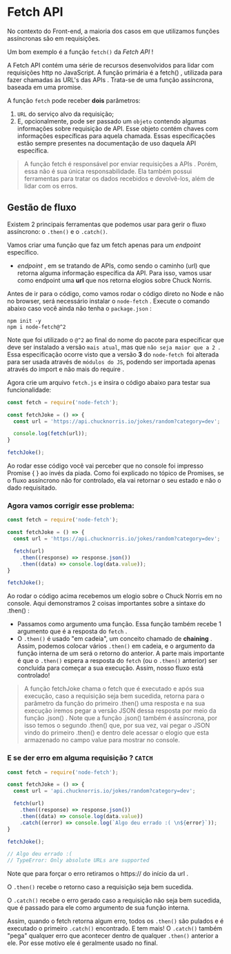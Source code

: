# Fetch API

No contexto do Front-end, a maioria dos casos em que utilizamos funções assíncronas são em requisições.

Um bom exemplo é a função `fetch()` da *Fetch API* !

A Fetch API contém uma série de recursos desenvolvidos para lidar com requisições http no JavaScript. A função primária é a fetch() , utilizada para fazer chamadas às URL's das APIs . Trata-se de uma função assíncrona, baseada em uma promise.

A função `fetch` pode receber **dois** parâmetros:
1. `URL` do serviço alvo da requisição;
2. E, opcionalmente, pode ser passado um `objeto` contendo algumas informações sobre requisição de API. Esse objeto contém chaves com informações específicas para aquela chamada. Essas especificações estão sempre presentes na documentação de uso daquela API específica.

> A função fetch é responsável por enviar requisições a APIs . Porém, essa não é sua única responsabilidade. Ela também possui ferramentas para tratar os dados recebidos e devolvê-los, além de lidar com os erros.


## Gestão de fluxo

Existem 2 principais ferramentas que podemos usar para gerir o fluxo assíncrono: o `.then()` e o `.catch()`.

Vamos criar uma função que faz um fetch apenas para um *endpoint* específico.
- *endpoint* , em se tratando de APIs, como sendo o caminho (url) que retorna alguma informação específica da API. Para isso, vamos usar como endpoint uma **url** que nos retorna elogios sobre Chuck Norris.

Antes de ir para o código, como vamos rodar o código direto no Node e não no browser, será necessário instalar o `node-fetch` . Execute o comando abaixo caso você ainda não tenha o `package.json` :
```
npm init -y
npm i node-fetch@^2
```
Note que foi utilizado o `@^2` ao final do nome do pacote para especificar que deve ser instalado a versão `mais atual`, mas que `não seja maior que a 2 `. Essa especificação ocorre visto que a versão **3** do `node-fetch `foi alterada para ser usada através de `módulos do JS`, podendo ser importada apenas através do import e não mais do require .

Agora crie um arquivo `fetch.js` e insira o código abaixo para testar sua funcionalidade:
```javascript
const fetch = require('node-fetch');

const fetchJoke = () => {
  const url = 'https://api.chucknorris.io/jokes/random?category=dev';

  console.log(fetch(url));
}

fetchJoke();
```
Ao rodar esse código você vai perceber que no console foi impresso Promise { <pending> } ao invés da piada. Como foi explicado no tópico de Promises, se o fluxo assíncrono não for controlado, ela vai retornar o seu estado e não o dado requisitado.


### Agora vamos corrigir esse problema:
```javascript
const fetch = require('node-fetch');

const fetchJoke = () => {
  const url = 'https://api.chucknorris.io/jokes/random?category=dev';

  fetch(url)
    .then((response) => response.json())
    .then((data) => console.log(data.value));
}

fetchJoke();
```
Ao rodar o código acima recebemos um elogio sobre o Chuck Norris em no console.
Aqui demonstramos 2 coisas importantes sobre a sintaxe do .then() :
- Passamos como argumento uma função. Essa função também recebe 1 argumento que é a resposta do `fetch` .
- O `.then()` é usado "em cadeia", um conceito chamado de **chaining** . Assim, podemos colocar vários `.then()` em cadeia, e o argumento da função interna de um será o retorno do anterior. A parte mais importante é que o `.then()` espera a resposta do `fetch` (ou o `.then()` anterior) ser concluída para começar a sua execução. Assim, nosso fluxo está controlado!

> A função fetchJoke chama o fetch que é executado e após sua execução, caso a requisição seja bem sucedida, retorna para o parâmetro da função do primeiro .then() uma resposta e na sua execução iremos pegar a versão JSON dessa resposta por meio da função .json() . Note que a função .json() também é assíncrona, por isso temos o segundo .then() que, por sua vez, vai pegar o JSON vindo do primeiro .then() e dentro dele acessar o elogio que esta armazenado no campo value para mostrar no console.


### E se der erro em alguma requisição ? `CATCH`
```javascript
const fetch = require('node-fetch');

const fetchJoke = () => {
  const url = 'api.chucknorris.io/jokes/random?category=dev';

  fetch(url)
    .then((response) => response.json())
    .then((data) => console.log(data.value))
    .catch((error) => console.log(`Algo deu errado :( \n${error}`));
}

fetchJoke();

// Algo deu errado :( 
// TypeError: Only absolute URLs are supported
```
Note que para forçar o erro retiramos o https:// do início da url .

O `.then()` recebe o retorno caso a requisição seja bem sucedida.

O `.catch()` recebe o erro gerado caso a requisição não seja bem sucedida, que é passado para ele como argumento de sua função interna.

Assim, quando o fetch retorna algum erro, todos os `.then()` são pulados e é executado o primeiro `.catch()` encontrado. E tem mais! O `.catch()` também "pega" qualquer erro que acontecer dentro de qualquer `.then()` anterior a ele. Por esse motivo ele é geralmente usado no final.